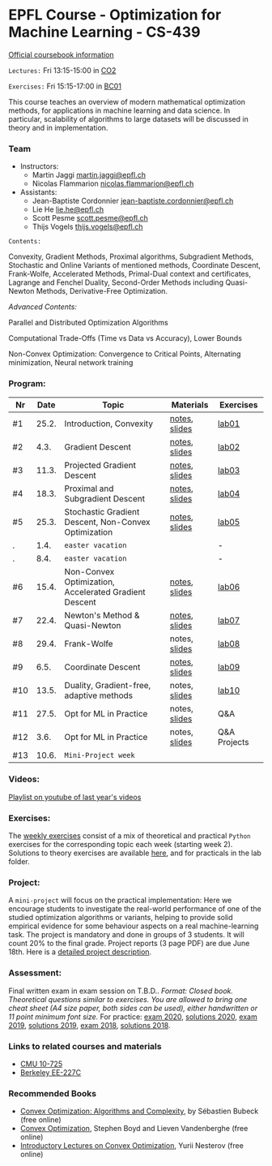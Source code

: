 # EPFL Course - Optimization for Machine Learning - CS-439

[Official coursebook information](http://edu.epfl.ch/coursebook/en/optimization-for-machine-learning-CS-439)

`Lectures:` Fri 13:15-15:00 in [CO2](https://plan.epfl.ch/?room==CO%202)

`Exercises:` Fri 15:15-17:00 in [BC01](https://plan.epfl.ch/?room==BC%2001)

This course teaches an overview of modern mathematical optimization methods, for applications in machine learning and data science. In particular, scalability of algorithms to large datasets will be discussed in theory and in implementation.

### Team
 - Instructors: 
   - Martin Jaggi [martin.jaggi@epfl.ch](mailto:martin.jaggi@epfl.ch)
   - Nicolas Flammarion [nicolas.flammarion@epfl.ch](mailto:nicolas.flammarion@epfl.ch)
 - Assistants:
   - Jean-Baptiste Cordonnier [jean-baptiste.cordonnier@epfl.ch](mailto:jean-baptiste.cordonnier@epfl.ch)
   - Lie He [lie.he@epfl.ch](mailto:lie.he@epfl.ch)
   - Scott Pesme [scott.pesme@epfl.ch](mailto:scott.pesme@epfl.ch)
   - Thijs Vogels [thijs.vogels@epfl.ch](mailto:thijs.vogels@epfl.ch)

`Contents:`

Convexity, Gradient Methods, Proximal algorithms, Subgradient Methods, Stochastic and Online Variants of mentioned methods, Coordinate Descent, Frank-Wolfe, Accelerated Methods, Primal-Dual context and certificates, Lagrange and Fenchel Duality, Second-Order Methods including Quasi-Newton Methods, Derivative-Free Optimization.

*Advanced Contents:*

Parallel and Distributed Optimization Algorithms

Computational Trade-Offs (Time vs Data vs Accuracy), Lower Bounds

Non-Convex Optimization: Convergence to Critical Points, Alternating minimization, Neural network training

### Program:
| Nr  | Date  | Topic                                                 | Materials                                                                                                  | Exercises                             |
| --- | ----- | ----------------------------------------------------- | ---------------------------------------------------------------------------------------------------------- | ------------------------------------- |
| #1  | 25.2. | Introduction, Convexity                               | [notes](../../raw/master/lecture_notes/lecture-notes.pdf), [slides](../../raw/master/slides/lecture01.pdf) | [lab01](../../tree/master/labs/ex01/) |
| #2  | 4.3.  | Gradient Descent                                      | [notes](../../raw/master/lecture_notes/lecture-notes.pdf), [slides](../../raw/master/slides/lecture02.pdf) | [lab02](../../tree/master/labs/ex02/) |
| #3  | 11.3. | Projected Gradient Descent                            | [notes](../../raw/master/lecture_notes/lecture-notes.pdf), [slides](../../raw/master/slides/lecture03.pdf) | [lab03](../../tree/master/labs/ex03/) |
| #4  | 18.3. | Proximal and Subgradient Descent                      | [notes](../../raw/master/lecture_notes/lecture-notes.pdf), [slides](../../raw/master/slides/lecture04.pdf) | [lab04](../../tree/master/labs/ex04/) |
| #5  | 25.3. | Stochastic Gradient Descent, Non-Convex Optimization  | [notes](../../raw/master/lecture_notes/lecture-notes.pdf), [slides](../../raw/master/slides/lecture05.pdf) | [lab05](../../tree/master/labs/ex05/) |
| .   | 1.4.  | `easter vacation`                                     |                                                                                                            | -                                     |
| .   | 8.4.  | `easter vacation`                                     |                                                                                                            | -                                     |
| #6  | 15.4. | Non-Convex Optimization, Accelerated Gradient Descent | [notes](../../raw/master/lecture_notes/lecture-notes.pdf), [slides](../../raw/master/slides/lecture06.pdf) | [lab06](../../tree/master/labs/ex06/) |
| #7  | 22.4. | Newton's Method & Quasi-Newton                        | [notes](../../raw/master/lecture_notes/lecture-notes.pdf), [slides](../../raw/master/slides/lecture07.pdf) | [lab07](../../tree/master/labs/ex07/) |
| #8  | 29.4. | Frank-Wolfe                                           | notes, [slides](../../raw/master/slides/lecture08.pdf)                                                     | [lab08](../../tree/master/labs/ex08/) |
| #9  | 6.5.  | Coordinate Descent                                    | [notes](../../raw/master/lecture_notes/lecture-notes.pdf), [slides](../../raw/master/slides/lecture09.pdf) | [lab09](../../tree/master/labs/ex09/) |
| #10 | 13.5. | Duality, Gradient-free, adaptive methods              | notes, [slides](../../raw/master/slides/lecture10.pdf)                                                     | [lab10](../../tree/master/labs/ex10/) |
| #11 | 27.5. | Opt for ML in Practice                                | notes, [slides](../../raw/master/slides/lecture11.pdf)                                                     | Q&A                                   |
| #12 | 3.6.  | Opt for ML in Practice                                | notes, [slides](../../raw/master/slides/lecture12.pdf)                                                     | Q&A Projects                          |
| #13 | 10.6. | `Mini-Project week`                                   |                                                                                                            |

### Videos:
[Playlist on youtube of last year's videos](https://www.youtube.com/playlist?list=PL4O4bXkI-fAeYrsBqTUYn2xMjJAqlFQzX)

### Exercises:
The [weekly exercises](../../tree/master/labs/) consist of a mix of theoretical and practical `Python` exercises for the corresponding topic each week (starting week 2). Solutions to theory exercises are available [here](../../tree/master/lecture_notes), and for practicals in the lab folder.

### Project:
A `mini-project` will focus on the practical implementation: Here we encourage students to investigate the real-world performance of one of the studied optimization algorithms or variants, helping to provide solid empirical evidence for some behaviour aspects on a real machine-learning task. The project is mandatory and done in groups of 3 students. It will count 20% to the final grade. Project reports (3 page PDF) are due June 18th. Here is a [detailed project description](../../raw/master/labs/mini-project/miniproject_description.pdf).

### Assessment:
Final written exam in exam session on T.B.D.. _Format: Closed book. Theoretical questions similar to exercises. You are allowed to bring one cheat sheet (A4 size paper, both sides can be used), either handwritten or 11 point minimum font size._
For practice: [exam 2020](../../raw/master/exams/exam2020.pdf), [solutions 2020](../../raw/master/exams/exam2020solutions.pdf), [exam 2019](../../raw/master/exams/exam2019.pdf), [solutions 2019](../../raw/master/exams/exam2019solutions.pdf), [exam 2018](../../raw/master/exams/exam2018.pdf), [solutions 2018](../../raw/master/exams/exam2018solutions.pdf).

### Links to related courses and materials 
 - [CMU 10-725](https://www.stat.cmu.edu/~ryantibs/convexopt-F18/)
 - [Berkeley EE-227C](https://ee227c.github.io/)
 
### Recommended Books
 - [Convex Optimization: Algorithms and Complexity](https://arxiv.org/pdf/1405.4980.pdf), by Sébastien Bubeck (free online)
 - [Convex Optimization](http://stanford.edu/~boyd/cvxbook/), Stephen Boyd and Lieven Vandenberghe (free online)
 - [Introductory Lectures on Convex Optimization](http://citeseerx.ist.psu.edu/viewdoc/download?doi=10.1.1.693.855&rep=rep1&type=pdf), Yurii Nesterov (free online)
